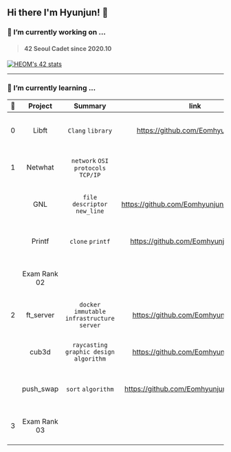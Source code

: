 ## Hi there I'm Hyunjun! 👋

<!--
**Eomhyunjun/Eomhyunjun** is a ✨ _special_ ✨ repository because its `README.md` (this file) appears on your GitHub profile.

Here are some ideas to get you started:

- 🔭 I’m currently working on ...
- 🌱 I’m currently learning ...
- 👯 I’m looking to collaborate on ...
- 🤔 I’m looking for help with ...
- 💬 Ask me about ...
- 📫 How to reach me: ...
- 😄 Pronouns: ...
- ⚡ Fun fact: ...
-->
### 🔭 I’m currently working on ...
>#### 42 Seoul Cadet since 2020.10</br>
 [![HEOM's 42 stats](https://badge42.herokuapp.com/api/stats/heom?privacyEmail=true)](https://github.com/JaeSeoKim/badge42)
***
### 🌱 I’m currently learning ...</br>

|  🦄  |   Project   | Summary |  link  |  point  |
|:----:|:-----------:|:-------:|:------:|:------:|
|  0  | Libft | `Clang` `library` | https://github.com/Eomhyunjun/libft | [![HEOM's 42Project Score](https://badge42.herokuapp.com/api/project/heom/Libft)](https://github.com/JaeSeoKim/badge42)
|  1  | Netwhat | `network` `OSI protocols` `TCP/IP` | | [![HEOM's 42Project Score](https://badge42.herokuapp.com/api/project/heom/netwhat)](https://github.com/JaeSeoKim/badge42)
|     | GNL | `file descriptor` `new_line` | https://github.com/Eomhyunjun/get_next_line |[![HEOM's 42Project Score](https://badge42.herokuapp.com/api/project/heom/get_next_line)](https://github.com/JaeSeoKim/badge42)
|     | Printf | `clone` `printf` | https://github.com/Eomhyunjun/ft_printf | [![HEOM's 42Project Score](https://badge42.herokuapp.com/api/project/heom/ft_printf)](https://github.com/JaeSeoKim/badge42)
|     | Exam Rank 02 | | | [![HEOM's 42Project Score](https://badge42.herokuapp.com/api/project/heom/Exam%20Rank%2002)](https://github.com/JaeSeoKim/badge42)
|  2  | ft_server | `docker` `immutable infrastructure` `server` | https://github.com/Eomhyunjun/server | [![HEOM's 42Project Score](https://badge42.herokuapp.com/api/project/heom/ft_server)](https://github.com/JaeSeoKim/badge42)
|     | cub3d | `raycasting` `graphic design` `algorithm` | https://github.com/Eomhyunjun/cub3d | [![HEOM's 42Project Score](https://badge42.herokuapp.com/api/project/heom/cub3d)](https://github.com/JaeSeoKim/badge42)
|     | push_swap | `sort` `algorithm` | https://github.com/Eomhyunjun/push_swap | [![HEOM's 42Project Score](https://badge42.herokuapp.com/api/project/heom/push_swap)](https://github.com/JaeSeoKim/badge42)
|  3  | Exam Rank 03 | | | [![HEOM's 42Project Score](https://badge42.herokuapp.com/api/project/heom/Exam%20Rank%2003)](https://github.com/JaeSeoKim/badge42)
